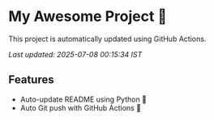 # My Awesome Project 🚀

This project is automatically updated using GitHub Actions.

_Last updated: 2025-07-08 00:15:34 IST_

## Features
- Auto-update README using Python 🐍
- Auto Git push with GitHub Actions 🤖
